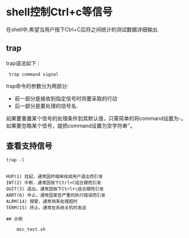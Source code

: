 # shell控制Ctrl+c等信号

在shell中,希望当用户按下Ctrl+C后将之间统计的测试数据详细输出.

## trap
trap语法如下 :
``` shell
 trap command signal
```
trap命令的参数分为两部分:

* 前一部分是接收到指定信号时将要采取的行动
* 后一部分是要处理的信号名.

如果要重置某个信号的处理条件到其默认值，只需简单的将command设置为-。
如果要忽略某个信号，就把command设置为空字符串‘’。

## 查看支持信号

``` shell
trap -l


HUP(1) 挂起，通常因终端掉线或用户退出而引发
INT(2) 中断，通常因按下Ctrl+C组合键而引发
QUIT(3) 退出，通常因按下Ctrl+\组合键而引发
ABRT(6) 中止，通常因某些严重的执行错误而引发
ALRM(14) 报警，通常用来处理超时
TERM(15) 终止，通常在系统关机时发送

## 示例

    msc_test.sh
